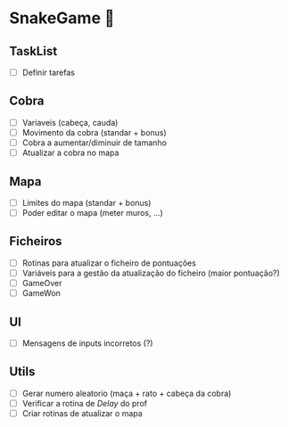 # SnakeGame 🐍
## TaskList
- [ ] Definir tarefas

## Cobra
- [ ] Variaveis (cabeça, cauda)
- [ ] Movimento da cobra (standar + bonus)
- [ ] Cobra a aumentar/diminuir de tamanho 
- [ ] Atualizar a cobra no mapa

## Mapa
- [ ] Limites do mapa (standar + bonus)
- [ ] Poder editar o mapa (meter muros, ...)

## Ficheiros
- [ ] Rotinas para atualizar o ficheiro de pontuações
- [ ] Variáveis para a gestão da atualização do ficheiro (maior pontuação?)
- [ ] GameOver
- [ ] GameWon

## UI
- [ ] Mensagens de inputs incorretos (?)

## Utils
- [ ] Gerar numero aleatorio (maça + rato + cabeça da cobra)
- [ ] Verificar a rotina de *Delay* do prof
- [ ] Criar rotinas de atualizar o mapa
